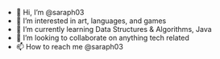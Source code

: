 - 👋 Hi, I’m @saraph03
- 👀 I’m interested in art, languages, and games 
- 🌱 I’m currently learning Data Structures & Algorithms, Java
- 💞️ I’m looking to collaborate on anything tech related
- 📫 How to reach me @saraph03

<!---
saraph03/saraph03 is a ✨ special ✨ repository because its `README.md` (this file) appears on your GitHub profile.
You can click the Preview link to take a look at your changes.
--->
